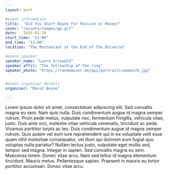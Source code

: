 ```yaml
---
layout: post

#event information
title:  "Did You Start Bayes For Passion or Money?"
cover: "/assets/images/gp.gif"
date:   2016-03-28
start_time: "12:00"
end_time: "13:00"
location: "The Restaurant at the End of the Universe"

#event speaker
speaker_name: "Laura Griswald"
speaker_affil: "The fellowship of the ring"
speaker_photo: "https://randomuser.me/api/portraits/women/0.jpg"


#event organiser details
organiser: "David Boyne"

---
```

Lorem ipsum dolor sit amet, consectetuer adipiscing elit. Sed convallis magna eu sem. Nam quis nulla. Duis condimentum augue id magna semper rutrum. Proin pede metus, vulputate nec, fermentum fringilla, vehicula vitae, justo. Duis ante orci, molestie vitae vehicula venenatis, tincidunt ac pede. Vivamus porttitor turpis ac leo. Duis condimentum augue id magna semper rutrum. Quis autem vel eum iure reprehenderit qui in ea voluptate velit esse quam nihil molestiae consequatur, vel illum qui dolorem eum fugiat quo voluptas nulla pariatur? Nullam lectus justo, vulputate eget mollis sed, tempor sed magna. Integer in sapien. Sed convallis magna eu sem. Maecenas lorem. Donec vitae arcu. Nam sed tellus id magna elementum tincidunt. Mauris metus. Pellentesque sapien. Praesent in mauris eu tortor porttitor accumsan. Donec vitae arcu.
